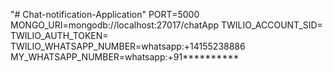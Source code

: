 "# Chat-notification-Application" 
PORT=5000
MONGO_URI=mongodb://localhost:27017/chatApp
TWILIO_ACCOUNT_SID=
TWILIO_AUTH_TOKEN=
TWILIO_WHATSAPP_NUMBER=whatsapp:+14155238886   
MY_WHATSAPP_NUMBER=whatsapp:+91**********      
